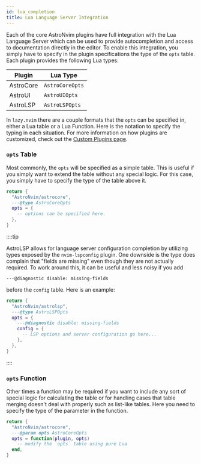```yaml
---
id: lua_completion
title: Lua Language Server Integration
---
```


Each of the core AstroNvim plugins have full integration with the Lua Language Server which can be used to provide autocompletion and access to documentation directly in the editor. To enable this integration, you simply have to specify in the plugin specifications the type of the `opts` table. Each plugin provides the following Lua types:

| Plugin    | Lua Type        |
| --------- | --------------- |
| AstroCore | `AstroCoreOpts` |
| AstroUI   | `AstroUIOpts`   |
| AstroLSP  | `AstroLSPOpts`  |

In `lazy.nvim` there are a couple formats that the `opts` can be specified in, either a Lua table or a Lua Function. Here is the notation to specify the typing in each situation. For more information on how plugins are customized, check out the [Custom Plugins page](/configuration/custom_plugins).

### `opts` Table

Most commonly, the `opts` will be specified as a simple table. This is useful if you simply want to extend the table without any special logic. For this case, you simply have to specify the type of the table above it.

```lua title="lua/plugins/astrocore.lua"
return {
  "AstroNvim/astrocore",
  ---@type AstroCoreOpts
  opts = {
    -- options can be specified here.
  },
}
```

::::tip

AstroLSP allows for language server configuration completion by utilizing types exposed by the `nvim-lspconfig` plugin. One downside is the type does complain that "fields are missing" even though they are not actually required. To work around this, it can be useful and less noisy if you add

```
---@diagnostic disable: missing-fields
```

before the `config` table. Here is an example:

```lua title="lua/plugins/astrolsp.lua"
return {
  "AstroNvim/astrolsp",
  ---@type AstroLSPOpts
  opts = {
    ---@diagnostic disable: missing-fields
    config = {
      -- LSP options and server configuration go here...
    },
  },
}
```

::::

### `opts` Function

Other times a function may be required if you want to include any sort of special logic for calculating the table or for handling cases that table merging doesn't deal with properly such as list-like tables. Here you need to specify the type of the parameter in the function.

```lua title="lua/plugins/astrocore.lua"
return {
  "AstroNvim/astrocore",
  ---@param opts AstroCoreOpts
  opts = function(plugin, opts)
    -- modify the `opts` table using pure Lua
  end,
}
```

